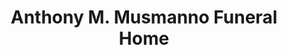---
title: "Anthony M. Musmanno Funeral Home"
url: /mckees-rocks/anthony-m-musmanno-funeral-home/
shop: funeral directors
---